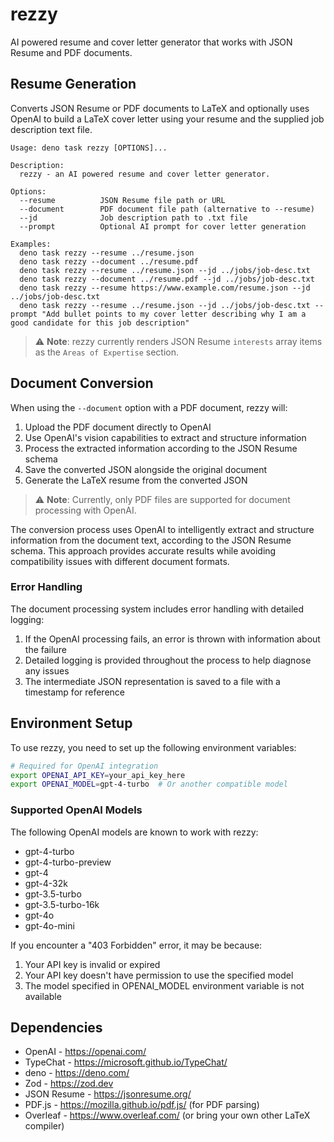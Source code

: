# rezzy

AI powered resume and cover letter generator that works with JSON Resume and PDF documents.

## Resume Generation
Converts JSON Resume or PDF documents to LaTeX and optionally uses OpenAI to build a LaTeX cover letter using your resume and the supplied job description text file.

```
Usage: deno task rezzy [OPTIONS]... 

Description:
  rezzy - an AI powered resume and cover letter generator.

Options:
  --resume          JSON Resume file path or URL
  --document        PDF document file path (alternative to --resume)
  --jd              Job description path to .txt file
  --prompt          Optional AI prompt for cover letter generation 

Examples:
  deno task rezzy --resume ../resume.json
  deno task rezzy --document ../resume.pdf
  deno task rezzy --resume ../resume.json --jd ../jobs/job-desc.txt 
  deno task rezzy --document ../resume.pdf --jd ../jobs/job-desc.txt 
  deno task rezzy --resume https://www.example.com/resume.json --jd ../jobs/job-desc.txt 
  deno task rezzy --resume ../resume.json --jd ../jobs/job-desc.txt --prompt "Add bullet points to my cover letter describing why I am a good candidate for this job description"
```
> ⚠️ **Note**: rezzy currently renders JSON Resume `interests` array items as the `Areas of Expertise` section.

## Document Conversion
When using the `--document` option with a PDF document, rezzy will:
1. Upload the PDF document directly to OpenAI
2. Use OpenAI's vision capabilities to extract and structure information
3. Process the extracted information according to the JSON Resume schema
4. Save the converted JSON alongside the original document
5. Generate the LaTeX resume from the converted JSON

> ⚠️ **Note**: Currently, only PDF files are supported for document processing with OpenAI.

The conversion process uses OpenAI to intelligently extract and structure information from the document text, according to the JSON Resume schema. This approach provides accurate results while avoiding compatibility issues with different document formats.

### Error Handling
The document processing system includes error handling with detailed logging:

1. If the OpenAI processing fails, an error is thrown with information about the failure
2. Detailed logging is provided throughout the process to help diagnose any issues
3. The intermediate JSON representation is saved to a file with a timestamp for reference

## Environment Setup

To use rezzy, you need to set up the following environment variables:

```bash
# Required for OpenAI integration
export OPENAI_API_KEY=your_api_key_here
export OPENAI_MODEL=gpt-4-turbo  # Or another compatible model
```

### Supported OpenAI Models

The following OpenAI models are known to work with rezzy:
- gpt-4-turbo
- gpt-4-turbo-preview
- gpt-4
- gpt-4-32k
- gpt-3.5-turbo
- gpt-3.5-turbo-16k
- gpt-4o
- gpt-4o-mini

If you encounter a "403 Forbidden" error, it may be because:
1. Your API key is invalid or expired
2. Your API key doesn't have permission to use the specified model
3. The model specified in OPENAI_MODEL environment variable is not available

## Dependencies
 - OpenAI - https://openai.com/
 - TypeChat - https://microsoft.github.io/TypeChat/
 - deno - https://deno.com/
 - Zod - https://zod.dev
 - JSON Resume - https://jsonresume.org/
 - PDF.js - https://mozilla.github.io/pdf.js/ (for PDF parsing)
 - Overleaf - https://www.overleaf.com/ (or bring your own other LaTeX compiler)
